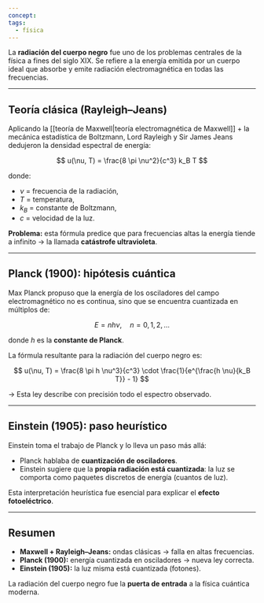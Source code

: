 ```yaml
---
concept:
tags:
  - física
---
```


La **radiación del cuerpo negro** fue uno de los problemas centrales de la física a fines del siglo XIX. Se refiere a la energía emitida por un cuerpo ideal que absorbe y emite radiación electromagnética en todas las frecuencias.

---

## Teoría clásica (Rayleigh–Jeans)

Aplicando la [[teoría de Maxwell|teoría electromagnética de Maxwell]] + la mecánica estadística de Boltzmann, Lord Rayleigh y Sir James Jeans dedujeron la densidad espectral de energía:

$$
u(\nu, T) = \frac{8 \pi \nu^2}{c^3} k_B T
$$

donde:
- $\nu$ = frecuencia de la radiación,  
- $T$ = temperatura,  
- $k_B$ = constante de Boltzmann,  
- $c$ = velocidad de la luz.  

**Problema:** esta fórmula predice que para frecuencias altas la energía tiende a infinito → la llamada **catástrofe ultravioleta**.

---

## Planck (1900): hipótesis cuántica

Max Planck propuso que la energía de los osciladores del campo electromagnético no es continua, sino que se encuentra cuantizada en múltiplos de:

$$
E = n h \nu, \quad n = 0,1,2,\dots
$$

donde $h$ es la **constante de Planck**.

La fórmula resultante para la radiación del cuerpo negro es:

$$
u(\nu, T) = \frac{8 \pi h \nu^3}{c^3} \cdot \frac{1}{e^{\frac{h \nu}{k_B T}} - 1}
$$

→ Esta ley describe con precisión todo el espectro observado.

---

## Einstein (1905): paso heurístico

Einstein toma el trabajo de Planck y lo lleva un paso más allá:

- Planck hablaba de **cuantización de osciladores**.  
- Einstein sugiere que la **propia radiación está cuantizada**: la luz se comporta como paquetes discretos de energía (cuantos de luz).  

Esta interpretación heurística fue esencial para explicar el **efecto fotoeléctrico**.

---

## Resumen

- **Maxwell + Rayleigh–Jeans:** ondas clásicas → falla en altas frecuencias.  
- **Planck (1900):** energía cuantizada en osciladores → nueva ley correcta.  
- **Einstein (1905):** la luz misma está cuantizada (fotones).  

La radiación del cuerpo negro fue la **puerta de entrada** a la física cuántica moderna.